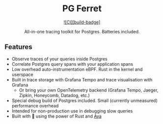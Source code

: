 <div align="center">

# PG Ferret

[![CI][build-badge]][build-url]

All-in-one tracing toolkit for Postgres. Batteries included.

</div>

## Features

- Observe traces of your queries inside Postgres
- Correlate Postgres query spans with your application spans
- Low overhead auto-instrumentation eBPF. Rust in the kernel and userspace
- Built in trace storage with Grafana Tempo and trace visualisation with Grafana
  - Or bring your own OpenTelemetry backend (Grafana Tempo, Jaeger, Zipkin, Honeycomb, Datadog, etc.)
- Special debug build of Postgres included. Small (currently unmeasured) performance overhead
- Intended for non-production use in debugging slow queries
- Built with 💙 using the power of Rust and [Aya](https://github.com/aya-rs/aya)

[build-url]: https://github.com/ChrisBellew/pg-ferret/actions/workflows/build.yml
